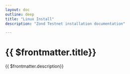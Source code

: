 ```yaml
---
layout: doc
outline: deep
title: "Linux Install"
description: "Zond Testnet installation documentation"

---
```



# {{ $frontmatter.title}}

{{ $frontmatter.description}}
